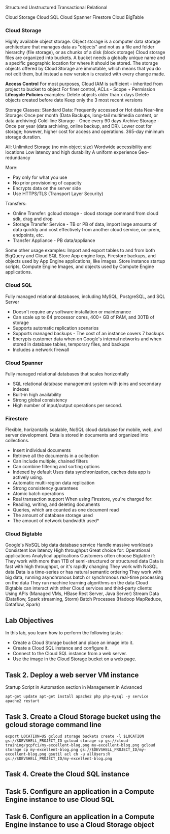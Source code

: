 Structured
Unstructured
Transactional
Relational

Cloud Storage
Cloud SQL
Cloud Spanner
Firestore
Cloud BigTable

### Cloud Storage
Highly available object storage. Object storage is a computer data storage architecture that manages data as "objects" and not as a file and folder hierarchy (file storage), or as chunks of a disk (block storage)
Cloud storage files are organized into buckets. A bucket needs a globally unique name and a specific geographic location for where it should be stored.
The storage objects offered by Cloud Storage are immutable, which means that you do not edit them, but instead a new version is created with every change made.

**Access Control**
For most purposes, Cloud IAM is sufficient - inherited from project to bucket to object
For finer control, ACLs - Scope + Permission
**Lifecycle Policies**
examples:
	Delete objects older than x days
	Delete objects created before date
	Keep only the 3 most recent versions

Storage Classes:
Standard Data: Frequently accessed or Hot data
Near-line Storage: Once per month (Data Backups, long-tail multimedia content, or data archiving)
Cold-line Storage - Once every 90 days
Archive Storage - Once per year (data archiving, online backup, and DR). Lower cost for storage; however, higher cost for access and operations. 365-day minimum storage duration.

All:
	Unlimited Storage (no min object size)
	Wordwide accessibility and locations
	Low latency and high durability
	A uniform experience
	Geo-redundancy

More:
- Pay only for what you use
- No prior provisioning of capacity
- Encrypts data on the server side
- Use HTTPS/TLS (Transport Layer Security)

Transfers:
- Online Transfer: gcloud storage - cloud storage command from cloud sdk, drag and drop
- Storage Transfer Service - TB or PB of data, import large amounts of data quickly and cost effectively from another cloud service, on-prem, endpoints, etc.
- Transfer Appliance - PB data/appliance

Some other usage examples:
	Import and export tables to and from both BigQuery and Cloud SQL
	Store App engine logs, Firestore backups, and objects used by App Engine applications, like images.
	Store instance startup scripts, Compute Engine Images, and objects used by Compute Engine applications.

### Cloud SQL
Fully managed relational databases, including MySQL, PostgreSQL, and SQL Server
- Doesn't require any software installation or maintenance
- Can scale up to 64 processor cores, 400+ GB of RAM, and 30TB of storage
- Supports automatic replication scenarios
- Supports managed backups - The cost of an instance covers 7 backups
- Encrypts customer data when on Google's internal networks and when stored in database tables, temporary files, and backups
- Includes a network firewall

### Cloud Spanner
Fully managed relational databases that scales horizontally
- SQL relational database management system with joins and secondary indexes
- Built-in high availability
- Strong global consistency
- High number of input/output operations per second.

### Firestore

Flexible, horizontally scalable, NoSQL cloud database for mobile, web, and server development.
Data is stored in documents and organized into collections.
- Insert individual documents
- Retrieve all the documents in a collection
- Can include multiple, chained filters
- Can combine filtering and sorting options
- Indexed by default
Uses data synchronization, caches data app is actively using.
- Automatic multi-region data replication
- Strong consistency guarantees
- Atomic batch operations
- Real transaction support
When using Firestore, you're charged for:
- Reading, writing, and deleting documents
- Queries, which are counted as one document read
- The amount of database storage used
- The amount of network bandwidth used*

### Cloud Bigtable

Google's NoSQL big data database service
	Handle massive workloads
	Consistent low latency
	High throughput
Great choice for:
	Operational applications
	Analytical applications
Customers often choose Bigtable if:
	They work with more than 1TB of semi-structured or structured data
	Data is fast with high throughput, or it's rapidly changing
	They work with NoSQL data
	Data is a time-series or has natural semantic ordering
	They work with big data, running asynchronous batch or synchronous real-time processing on the data
	They run machine learning algorithms on the data
Cloud Bigtable can interact with other Cloud services and third-party clients:
	Using APIs (Managed VMs, HBase Rest Server, Java Server)
	Stream Data (Dataflow, Spark streaming, Storm)
	Batch Processes (Hadoop MapReduce, Dataflow, Spark)

## Lab Objectives

In this lab, you learn how to perform the following tasks:
- Create a Cloud Storage bucket and place an image into it.
- Create a Cloud SQL instance and configure it.
- Connect to the Cloud SQL instance from a web server.
- Use the image in the Cloud Storage bucket on a web page.

## Task 2. Deploy a web server VM instance
Startup Script in Automation section in Management in Advanced

`apt-get update
apt-get install apache2 php php-mysql -y
service apache2 restart`

## Task 3. Create a Cloud Storage bucket using the gcloud storage command line

`export LOCATION=US
gcloud storage buckets create -l $LOCATION gs://$DEVSHELL_PROJECT_ID
gcloud storage cp gs://cloud-training/gcpfci/my-excellent-blog.png my-excellent-blog.png
gcloud storage cp my-excellent-blog.png gs://$DEVSHELL_PROJECT_ID/my-excellent-blog.png
gsutil acl ch -u allUsers:R gs://$DEVSHELL_PROJECT_ID/my-excellent-blog.png`

## Task 4. Create the Cloud SQL instance

## Task 5. Configure an application in a Compute Engine instance to use Cloud SQL

## Task 6. Configure an application in a Compute Engine instance to use a Cloud Storage object

